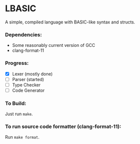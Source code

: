 # LBASIC

A simple, compiled language with BASIC-like syntax and structs.

### Dependencies:
- Some reasonably current version of GCC
- clang-format-11

### Progress:
- [x] Lexer (mostly done)
- [ ] Parser (started)
- [ ] Type Checker
- [ ] Code Generator

### To Build:
Just run `make`.

### To run source code formatter (clang-format-11):
Run `make format`.
